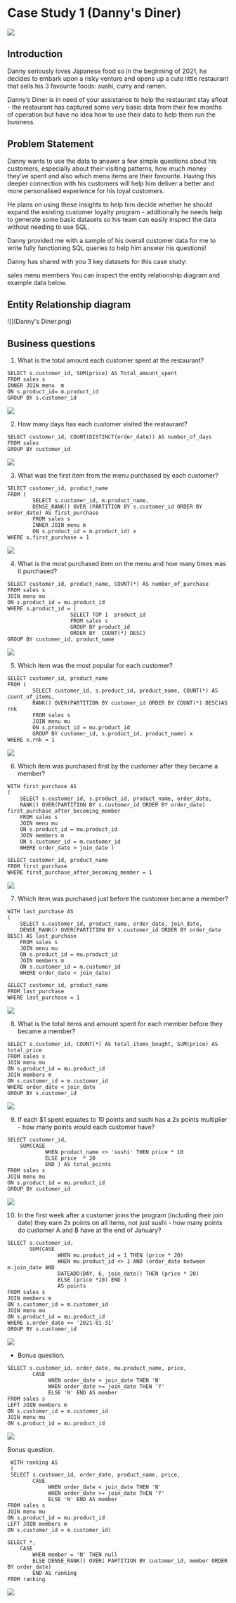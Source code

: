 # Case Study 1 (Danny's Diner)
![](header.png)
## Introduction

Danny seriously loves Japanese food so in the beginning of 2021, he decides to embark upon a risky venture and opens up a cute little restaurant that sells his 3 favourite foods: sushi, curry and ramen.

Danny’s Diner is in need of your assistance to help the restaurant stay afloat - the restaurant has captured some very basic data from their few months of operation but have no idea how to use their data to help them run the business.

## Problem Statement
Danny wants to use the data to answer a few simple questions about his customers, especially about their visiting patterns, how much money they’ve spent and also which menu items are their favourite. Having this deeper connection with his customers will help him deliver a better and more personalised experience for his loyal customers.

He plans on using these insights to help him decide whether he should expand the existing customer loyalty program - additionally he needs help to generate some basic datasets so his team can easily inspect the data without needing to use SQL.

Danny provided me with a sample of his overall customer data for me to write fully functioning SQL queries to help him answer his questions!

Danny has shared with you 3 key datasets for this case study:

sales
menu
members
You can inspect the entity relationship diagram and example data below.

## Entity Relationship diagram

![](Danny's Diner.png)


## Business questions

1. What is the total amount each customer spent at the restaurant?
```
SELECT s.customer_id, SUM(price) AS Total_amount_spent
FROM sales s
INNER JOIN menu  m
ON s.product_id= m.product_id
GROUP BY s.customer_id
```
![](Question_1.png)


2. How many days has each customer visited the restaurant?
```
SELECT customer_id, COUNT(DISTINCT(order_date)) AS number_of_days
FROM sales
GROUP BY customer_id
```
![](Question_2.png)


3. What was the first item from the menu purchased by each customer?
```
SELECT customer_id, product_name 
FROM (
		SELECT s.customer_id, m.product_name,
		DENSE_RANK() OVER (PARTITION BY s.customer_id ORDER BY order_date) AS first_purchase
		FROM sales s
		INNER JOIN menu m
		ON s.product_id = m.product_id) x
WHERE x.first_purchase = 1
```
![](Question_3.png)


4. What is the most purchased item on the menu and how many times was it purchased?
```
SELECT customer_id, product_name, COUNT(*) AS number_of_purchase
FROM sales s
JOIN menu mu
ON s.product_id = mu.product_id
WHERE s.product_id = (
					SELECT TOP 1  product_id
					FROM sales s
					GROUP BY product_id
					ORDER BY  COUNT(*) DESC)
GROUP BY customer_id, product_name
```
![](Question_4.png)


5. Which item was the most popular for each customer?
```
SELECT customer_id, product_name
FROM (
		SELECT customer_id, s.product_id, product_name, COUNT(*) AS  count_of_items, 
		RANK() OVER(PARTITION BY customer_id ORDER BY COUNT(*) DESC)AS rnk
		FROM sales s
		JOIN menu mu
		ON s.product_id = mu.product_id
		GROUP BY customer_id, s.product_id, product_name) x
WHERE x.rnk = 1
```
![](Question_5.png)


6. Which item was purchased first by the customer after they became a member?
```
WITH first_purchase AS 
(
	SELECT s.customer_id, s.product_id, product_name, order_date, 
	RANK() OVER(PARTITION BY s.customer_id ORDER BY order_date) first_purchase_after_becoming_member
	FROM sales s
	JOIN menu mu 
	ON s.product_id = mu.product_id
	JOIN members m
	ON s.customer_id = m.customer_id
	WHERE order_date > join_date )

SELECT customer_id, product_name
FROM first_purchase
WHERE first_purchase_after_becoming_member = 1
```
![](Question_6.png)


7. Which item was purchased just before the customer became a member?
```
WITH last_purchase AS
(
	SELECT s.customer_id, product_name, order_date, join_date,
	DENSE_RANK() OVER(PARTITION BY s.customer_id ORDER BY order_date DESC) AS last_purchase
	FROM sales s
	JOIN menu mu 
	ON s.product_id = mu.product_id
	JOIN members m
    ON s.customer_id = m.customer_id
	WHERE order_date < join_date)

SELECT customer_id, product_name
FROM last_purchase
WHERE last_purchase = 1
```
![](Question_7.png)


8. What is the total items and amount spent for each member before they became a member?
```
SELECT s.customer_id, COUNT(*) AS total_items_bought, SUM(price) AS total_price
FROM sales s
JOIN menu mu
ON s.product_id = mu.product_id
JOIN members m
ON s.customer_id = m.customer_id
WHERE order_date < join_date
GROUP BY s.customer_id
```
![](Question_8.png)


9. If each $1 spent equates to 10 points and sushi has a 2x points multiplier - how many points would each customer have?
```
SELECT customer_id,
	SUM(CASE 
			WHEN product_name <> 'sushi' THEN price * 10
			ELSE price  * 20
			END ) AS total_points
FROM sales s 
JOIN menu mu 
ON s.product_id = mu.product_id
GROUP BY customer_id
```
![](Question_9.png)


10. In the first week after a customer joins the program (including their join date) they earn 2x points on all items, not just sushi - how many points do customer A and B have at the end of January?
```
SELECT s.customer_id, 
	   SUM(CASE 
			    WHEN mu.product_id = 1 THEN (price * 20)
				WHEN mu.product_id <> 1 AND (order_date between m.join_date AND 
				DATEADD(DAY, 6, join_date)) THEN (price * 20)
				ELSE (price *10) END )
				AS points
FROM sales s
JOIN members m
ON s.customer_id = m.customer_id
JOIN menu mu
ON s.product_id = mu.product_id
WHERE s.order_date <= '2021-01-31'
GROUP BY s.customer_id
```
![](Question_10.png)


- Bonus question.
```
SELECT s.customer_id, order_date, mu.product_name, price, 
		CASE 
			 WHEN order_date < join_date THEN 'N'
	         WHEN order_date >= join_date THEN 'Y' 
			 ELSE 'N' END AS member
FROM sales s
LEFT JOIN members m
ON s.customer_id = m.customer_id
JOIN menu mu 
ON s.product_id = mu.product_id
```
![](Bonus_1.png)


Bonus question.
```
 WITH ranking AS
 (
 SELECT s.customer_id, order_date, product_name, price, 
		CASE 
			 WHEN order_date < join_date THEN 'N'
	         WHEN order_date >= join_date THEN 'Y' 
			 ELSE 'N' END AS member
FROM sales s
JOIN menu mu 
ON s.product_id = mu.product_id
LEFT JOIN members m
ON s.customer_id = m.customer_id)

SELECT *,
	CASE
		WHEN member = 'N' THEN null
		ELSE DENSE_RANK() OVER( PARTITION BY customer_id, member ORDER BY order_date)
		END AS ranking
FROM ranking
```
![](Bonus_2.png)



